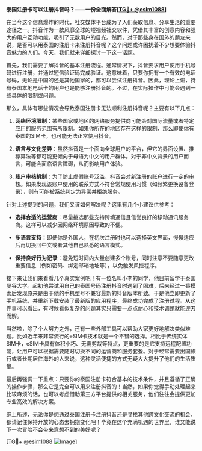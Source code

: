 **泰国注册卡可以注册抖音吗？——一份全面解答[[TG💪+ @esim1088](https://t.me/s/esim1088)]**

在当今这个信息爆炸的时代，社交媒体平台成为了人们获取信息、分享生活的重要途径之一。抖音作为一款风靡全球的短视频社交软件，凭借其丰富的创意内容和强大的用户互动功能，吸引了无数用户的目光。然而，对于那些身在国外的朋友来说，是否可以用泰国的注册卡来注册抖音呢？这个问题或许困扰着不少想要体验抖音魅力的人们。今天，我们就来详细探讨一下这一话题。

首先，我们需要了解抖音的基本注册流程。通常情况下，抖音要求用户使用手机号码进行注册，并通过短信验证码完成验证。这意味着，只要你拥有一个有效的电话号码，无论是中国的还是其他国家的，都可以尝试注册抖音。因此，理论上讲，持有泰国本地电话卡的用户也是能够注册抖音的。不过，在实际操作中可能会遇到一些具体的限制或问题。

那么，具体有哪些情况会导致泰国注册卡无法顺利注册抖音呢？主要有以下几点：

1. **网络环境限制**：某些国家或地区的网络服务提供商可能会对国际流量或者特定应用的服务范围有所限制。如果你所在的地区存在这样的限制，那么即使你有泰国的SIM卡，也可能无法正常使用抖音。

2. **语言与文化差异**：虽然抖音是一个面向全球用户的平台，但它的界面设置、推荐算法等都可能更倾向于母语为中文的用户群体。对于非中文背景的用户而言，可能会面临语言障碍，从而影响用户体验。

3. **账户审核机制**：为了防止虚假账号泛滥，抖音会对新注册的账户进行一定的审核。如果发现该账户使用的联系方式不符合常规使用习惯（如频繁更换设备登录），则有可能被系统判定为异常并拒绝服务。

针对上述提到的问题，我们又该如何解决呢？这里有几个小建议供参考：

- **选择合适的运营商**：尽量挑选那些支持跨境通信且信誉良好的移动通讯服务商。这样可以减少因网络环境原因导致的不便。
  
- **多语言支持**：即便你是外国人，在初次注册时也可以选择英文界面，慢慢适应后再切换回中文或者其他自己熟悉的语言模式。

- **保持良好行为记录**：避免短时间内大量创建多个账号，同时注意不要随意更改重要信息（例如密码、绑定邮箱地址等），以免触发风控程序。

接下来让我们来看看几个真实案例吧！有一位名叫小李的同学，他目前留学于泰国曼谷大学。起初他尝试用自己的泰国号码注册抖音时遇到了困难，后来经过一番摸索后发现原来是由于他的手机型号不兼容最新的抖音版本所致。于是他立即更新了手机系统，并重新下载安装了最新版的应用程序，最终成功完成了注册过程。从这件事可以看出，有时候看似复杂的问题其实只需要一点点耐心和技术调整就能迎刃而解。

当然啦，除了个人努力之外，还有一些外部工具可以帮助大家更好地解决类似难题。比如近年来非常流行的eSIM卡技术就是一个不错的选择。相比于传统实体SIM卡，eSIM卡具有体积小巧、无需剪裁等特点，更重要的是它支持远程配置功能，让用户可以根据需要随时切换不同的运营商和服务套餐。对于经常需要出国旅行或者长期居住海外的人来说，这种灵活便捷的方式无疑大大提升了他们的生活质量。

最后再强调一下重点：只要你的泰国注册卡符合基本的技术条件，并且遵循了正确的操作步骤，那么它是完全可以用来注册抖音的！当然，如果你觉得手动处理起来比较麻烦的话，也可以考虑借助第三方平台提供的相关服务，他们往往会提供更加专业高效的解决方案。

综上所述，无论你是想通过泰国注册卡注册抖音还是寻找其他跨文化交流的机会，都请记住保持开放的心态去拥抱变化吧！毕竟在这个充满机遇的世界里，谁又能说下一次冒险不会带来意想不到的美好呢？

[[TG💪+ @esim1088](https://t.me/s/esim1088) ![Image](https://i.postimg.cc/4NQfJmqS/Snipaste-2025-05-13-00-14-12.png)]